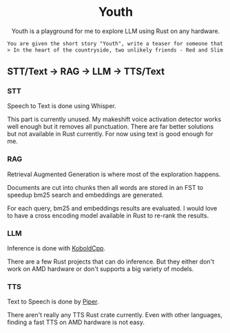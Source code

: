 <div align="center">

# Youth

Youth is a playground for me to explore LLM using Rust on any hardware.

</div>

```txt
You are given the short story "Youth", write a teaser for someone that never read it 
> In the heart of the countryside, two unlikely friends - Red and Slim - stumble upon mysterious creatures that could change their lives forever. As they navigate the thrilling world of possible extraterrestrial beings and the challenges of youthful curiosity, they'll learn valuable lessons about friendship, trust, and the incredible mysteries of the universe. Join them on this captivating adventure filled with laughter, suspense, and the pure joy of discovery.
```

## STT/Text -> RAG -> LLM -> TTS/Text

### STT

Speech to Text is done using Whisper.

This part is currently unused. My makeshift voice activation detector works well enough but it removes all punctuation. There are far better solutions but not available in Rust currently.
For now using text is good enough for me.

### RAG

Retrieval Augmented Generation is where most of the exploration happens.

Documents are cut into chunks then all words are stored in an FST to speedup bm25 search and embeddings are generated.

For each query, bm25 and embeddings results are evaluated. I would love to have a cross encoding model available in Rust to re-rank the results.

### LLM

Inference is done with [KoboldCpp](https://github.com/YellowRoseCx/koboldcpp-rocm/).

There are a few Rust projects that can do inference. But they either don't work on AMD hardware or don't supports a big variety of models.

### TTS

Text to Speech is done by [Piper](https://github.com/rhasspy/piper).

There aren't really any TTS Rust crate currently. Even with other languages, finding a fast TTS on AMD hardware is not easy.

